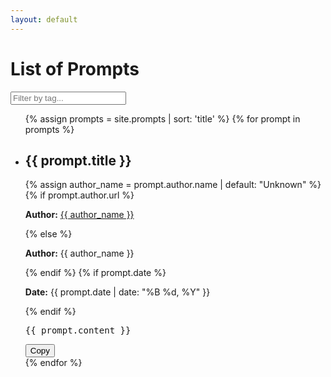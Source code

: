 ```yaml
---
layout: default
---
```


# List of Prompts

<!-- Search Input -->
<input type="text" id="searchInput" placeholder="Filter by tag..." onkeyup="filterPrompts()">

<!-- Prompts List -->
<ul id="promptList">
  {% assign prompts = site.prompts | sort: 'title' %}
  {% for prompt in prompts %}
    <li data-tags="{{ prompt.tags | join: ' ' }}">
      <h2>{{ prompt.title }}</h2>
      {% assign author_name = prompt.author.name | default: "Unknown" %}
      {% if prompt.author.url %}
        <p class="author"><strong>Author:</strong> <a href="{{ prompt.author.url }}">{{ author_name }}</a></p>
      {% else %}
        <p class="author"><strong>Author:</strong> {{ author_name }}</p>
      {% endif %}
      {% if prompt.date %}
        <p><strong>Date:</strong> {{ prompt.date | date: "%B %d, %Y" }}</p>
      {% endif %}
      <pre>{{ prompt.content }}</pre>
      <button onclick="copyToClipboard(`{{ prompt.content | strip_newlines | escape }}`)">Copy</button>
    </li>
  {% endfor %}
</ul>

<!-- JavaScript Functions -->
<script>
  function copyToClipboard(text) {
    navigator.clipboard.writeText(text).then(function() {
      alert('Prompt copied to clipboard');
    }, function(err) {
      alert('Could not copy text: ', err);
    });
  }

  function filterPrompts() {
  var input = document.getElementById('searchInput').value.toLowerCase();
  var filters = input.split(',').map(function(item) { return item.trim(); });
  var ul = document.getElementById('promptList');
  var li = ul.getElementsByTagName('li');

  for (var i = 0; i < li.length; i++) {
    var tags = li[i].getAttribute('data-tags').toLowerCase();
    var match = filters.every(function(filter) {
      return tags.indexOf(filter) > -1;
    });

    if (match || input === '') {
      li[i].style.display = "";
    } else {
      li[i].style.display = "none";
    }
  }
}
</script>
